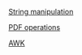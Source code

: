 [String manipulation](https://xkfan.github.io/bash/string)

[PDF operations](https://xkfan.github.io/bash/pdf-ops)

[AWK](https://xkfan.github.io/bash/awk)
